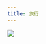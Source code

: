 ```yaml
---
title: 旅行
---
```

![](https://user-assets.sxlcdn.com/images/951476/lvyTUk3i9Ee9UBfKuverAQSMhI87.jpg?imageMogr2/strip/auto-orient/thumbnail/1920x9000%3E/quality/90!/interlace/1/format/jpeg)
